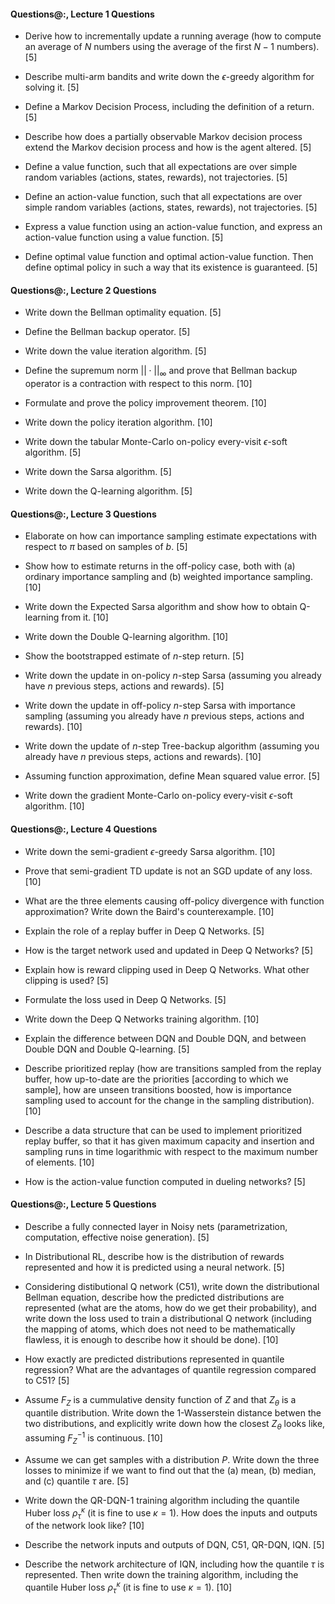 #### Questions@:, Lecture 1 Questions
- Derive how to incrementally update a running average (how to compute
  an average of $N$ numbers using the average of the first $N-1$ numbers). [5]

- Describe multi-arm bandits and write down the $\epsilon$-greedy algorithm
  for solving it. [5]

- Define a Markov Decision Process, including the definition of a return. [5]

- Describe how does a partially observable Markov decision process extend the
  Markov decision process and how is the agent altered. [5]

- Define a value function, such that all expectations are over simple random
  variables (actions, states, rewards), not trajectories. [5]

- Define an action-value function, such that all expectations are over simple
  random variables (actions, states, rewards), not trajectories. [5]

- Express a value function using an action-value function, and express an
  action-value function using a value function. [5]

- Define optimal value function and optimal action-value function. Then define
  optimal policy in such a way that its existence is guaranteed. [5]

#### Questions@:, Lecture 2 Questions
- Write down the Bellman optimality equation. [5]

- Define the Bellman backup operator. [5]

- Write down the value iteration algorithm. [5]

- Define the supremum norm $||\cdot||_\infty$ and prove that Bellman backup
  operator is a contraction with respect to this norm. [10]

- Formulate and prove the policy improvement theorem. [10]

- Write down the policy iteration algorithm. [10]

- Write down the tabular Monte-Carlo on-policy every-visit $\epsilon$-soft algorithm. [5]

- Write down the Sarsa algorithm. [5]

- Write down the Q-learning algorithm. [5]

#### Questions@:, Lecture 3 Questions
- Elaborate on how can importance sampling estimate expectations with
  respect to $\pi$ based on samples of $b$. [5]

- Show how to estimate returns in the off-policy case, both with (a) ordinary
  importance sampling and (b) weighted importance sampling. [10]

- Write down the Expected Sarsa algorithm and show how to obtain
  Q-learning from it. [10]

- Write down the Double Q-learning algorithm. [10]

- Show the bootstrapped estimate of $n$-step return. [5]

- Write down the update in on-policy $n$-step Sarsa (assuming you already
  have $n$ previous steps, actions and rewards). [5]

- Write down the update in off-policy $n$-step Sarsa with importance
  sampling (assuming you already have $n$ previous steps, actions and rewards). [10]

- Write down the update of $n$-step Tree-backup algorithm (assuming you already
  have $n$ previous steps, actions and rewards). [10]

- Assuming function approximation, define Mean squared value error. [5]

- Write down the gradient Monte-Carlo on-policy every-visit $\epsilon$-soft algorithm. [10]

#### Questions@:, Lecture 4 Questions
- Write down the semi-gradient $\epsilon$-greedy Sarsa algorithm. [10]

- Prove that semi-gradient TD update is not an SGD update of any loss. [10]

- What are the three elements causing off-policy divergence with function
  approximation? Write down the Baird's counterexample. [10]

- Explain the role of a replay buffer in Deep Q Networks. [5]

- How is the target network used and updated in Deep Q Networks? [5]

- Explain how is reward clipping used in Deep Q Networks. What other
  clipping is used? [5]

- Formulate the loss used in Deep Q Networks. [5]

- Write down the Deep Q Networks training algorithm. [10]

- Explain the difference between DQN and Double DQN, and between Double DQN
  and Double Q-learning. [5]

- Describe prioritized replay (how are transitions sampled from the replay
  buffer, how up-to-date are the priorities [according to which we sample],
  how are unseen transitions boosted, how is importance sampling used to account
  for the change in the sampling distribution). [10]

- Describe a data structure that can be used to implement prioritized replay
  buffer, so that it has given maximum capacity and insertion and sampling runs
  in time logarithmic with respect to the maximum number of elements. [10]

- How is the action-value function computed in dueling networks? [5]

#### Questions@:, Lecture 5 Questions
- Describe a fully connected layer in Noisy nets (parametrization, computation,
  effective noise generation). [5]

- In Distributional RL, describe how is the distribution of rewards represented
  and how it is predicted using a neural network. [5]

- Considering distibutional Q network (C51), write down the distributional Bellman
  equation, describe how the predicted distributions are represented (what are
  the atoms, how do we get their probability), and write down the loss used
  to train a distributional Q network (including the mapping of atoms, which
  does not need to be mathematically flawless, it is enough to describe how it
  should be done). [10]

- How exactly are predicted distributions represented in quantile regression?
  What are the advantages of quantile regression compared to C51? [5]

- Assume $F_Z$ is a cummulative density function of $Z$ and that $Z_\theta$
  is a quantile distribution. Write down the 1-Wasserstein distance betwen
  the two distributions, and explicitly write down how the closest $Z_\theta$
  looks like, assuming $F_Z^{-1}$ is continuous. [10]

- Assume we can get samples with a distribution $P$. Write down the three
  losses to minimize if we want to find out that the (a) mean, (b) median,
  and (c) quantile $\tau$ are. [5]

- Write down the QR-DQN-1 training algorithm including the quantile Huber loss
  $\rho_\tau^\kappa$ (it is fine to use $\kappa=1$). How does the inputs and
  outputs of the network look like? [10]

- Describe the network inputs and outputs of DQN, C51, QR-DQN, IQN. [5]

- Describe the network architecture of IQN, including how the quantile $\tau$
  is represented. Then write down the training algorithm, including the quantile
  Huber loss $\rho_\tau^\kappa$ (it is fine to use $\kappa=1$). [10]
